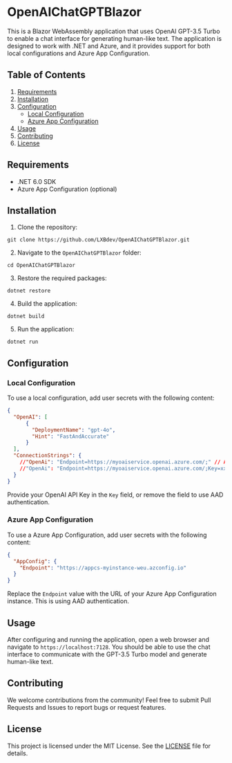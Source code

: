 # OpenAIChatGPTBlazor

This is a Blazor WebAssembly application that uses OpenAI GPT-3.5 Turbo to enable a chat interface for generating human-like text. The application is designed to work with .NET and Azure, and it provides support for both local configurations and Azure App Configuration.

## Table of Contents

1. [Requirements](#Requirements)
2. [Installation](#Installation)
3. [Configuration](#Configuration)
   - [Local Configuration](#Local-Configuration)
   - [Azure App Configuration](#Azure-App-Configuration)
4. [Usage](#Usage)
5. [Contributing](#Contributing)
6. [License](#License)

## Requirements

- .NET 6.0 SDK
- Azure App Configuration (optional)

## Installation

1. Clone the repository:

```
git clone https://github.com/LXBdev/OpenAIChatGPTBlazor.git
```

2. Navigate to the `OpenAIChatGPTBlazor` folder:

```
cd OpenAIChatGPTBlazor
```

3. Restore the required packages:

```
dotnet restore
```

4. Build the application:

``` 
dotnet build
```

5. Run the application:

``` 
dotnet run
```

## Configuration

### Local Configuration

To use a local configuration, add user secrets with the following content:

```json
{
  "OpenAI": [
      {
        "DeploymentName": "gpt-4o",
        "Hint": "FastAndAccurate"
      }
  ],
  "ConnectionStrings": {
    //"OpenAi": "Endpoint=https://myoaiservice.openai.azure.com/;" // AAD Authentication
    //"OpenAi": "Endpoint=https://myoaiservice.openai.azure.com/;Key=xxx;"
  }
}
```

Provide your OpenAI API Key in the `Key` field, or remove the field to use AAD authentication.

### Azure App Configuration

To use a Azure App Configuration, add user secrets with the following content:

```json
{
  "AppConfig": {
    "Endpoint": "https://appcs-myinstance-weu.azconfig.io"
  }
}
```

Replace the `Endpoint` value with the URL of your Azure App Configuration instance. This is using AAD authentication.

## Usage

After configuring and running the application, open a web browser and navigate to `https://localhost:7128`. You should be able to use the chat interface to communicate with the GPT-3.5 Turbo model and generate human-like text.

## Contributing

We welcome contributions from the community! Feel free to submit Pull Requests and Issues to report bugs or request features.

## License

This project is licensed under the MIT License. See the [LICENSE](LICENSE) file for details.
